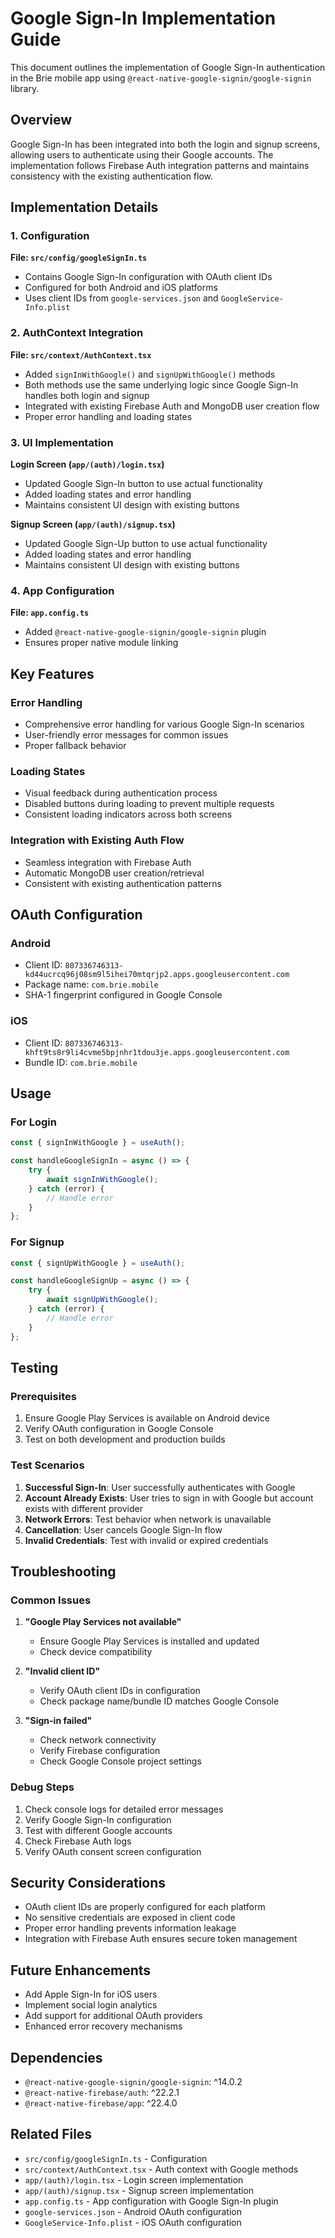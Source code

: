 # Google Sign-In Implementation Guide

This document outlines the implementation of Google Sign-In authentication in the Brie mobile app using `@react-native-google-signin/google-signin` library.

## Overview

Google Sign-In has been integrated into both the login and signup screens, allowing users to authenticate using their Google accounts. The implementation follows Firebase Auth integration patterns and maintains consistency with the existing authentication flow.

## Implementation Details

### 1. Configuration

**File: `src/config/googleSignIn.ts`**

- Contains Google Sign-In configuration with OAuth client IDs
- Configured for both Android and iOS platforms
- Uses client IDs from `google-services.json` and `GoogleService-Info.plist`

### 2. AuthContext Integration

**File: `src/context/AuthContext.tsx`**

- Added `signInWithGoogle()` and `signUpWithGoogle()` methods
- Both methods use the same underlying logic since Google Sign-In handles both login and signup
- Integrated with existing Firebase Auth and MongoDB user creation flow
- Proper error handling and loading states

### 3. UI Implementation

**Login Screen (`app/(auth)/login.tsx`)**

- Updated Google Sign-In button to use actual functionality
- Added loading states and error handling
- Maintains consistent UI design with existing buttons

**Signup Screen (`app/(auth)/signup.tsx`)**

- Updated Google Sign-Up button to use actual functionality
- Added loading states and error handling
- Maintains consistent UI design with existing buttons

### 4. App Configuration

**File: `app.config.ts`**

- Added `@react-native-google-signin/google-signin` plugin
- Ensures proper native module linking

## Key Features

### Error Handling

- Comprehensive error handling for various Google Sign-In scenarios
- User-friendly error messages for common issues
- Proper fallback behavior

### Loading States

- Visual feedback during authentication process
- Disabled buttons during loading to prevent multiple requests
- Consistent loading indicators across both screens

### Integration with Existing Auth Flow

- Seamless integration with Firebase Auth
- Automatic MongoDB user creation/retrieval
- Consistent with existing authentication patterns

## OAuth Configuration

### Android

- Client ID: `807336746313-kd44ucrcq96j08sm9l5ihei70mtqrjp2.apps.googleusercontent.com`
- Package name: `com.brie.mobile`
- SHA-1 fingerprint configured in Google Console

### iOS

- Client ID: `807336746313-khft9ts8r9li4cvme5bpjnhr1tdou3je.apps.googleusercontent.com`
- Bundle ID: `com.brie.mobile`

## Usage

### For Login

```typescript
const { signInWithGoogle } = useAuth();

const handleGoogleSignIn = async () => {
	try {
		await signInWithGoogle();
	} catch (error) {
		// Handle error
	}
};
```

### For Signup

```typescript
const { signUpWithGoogle } = useAuth();

const handleGoogleSignUp = async () => {
	try {
		await signUpWithGoogle();
	} catch (error) {
		// Handle error
	}
};
```

## Testing

### Prerequisites

1. Ensure Google Play Services is available on Android device
2. Verify OAuth configuration in Google Console
3. Test on both development and production builds

### Test Scenarios

1. **Successful Sign-In**: User successfully authenticates with Google
2. **Account Already Exists**: User tries to sign in with Google but account exists with different provider
3. **Network Errors**: Test behavior when network is unavailable
4. **Cancellation**: User cancels Google Sign-In flow
5. **Invalid Credentials**: Test with invalid or expired credentials

## Troubleshooting

### Common Issues

1. **"Google Play Services not available"**

   - Ensure Google Play Services is installed and updated
   - Check device compatibility

2. **"Invalid client ID"**

   - Verify OAuth client IDs in configuration
   - Check package name/bundle ID matches Google Console

3. **"Sign-in failed"**
   - Check network connectivity
   - Verify Firebase configuration
   - Check Google Console project settings

### Debug Steps

1. Check console logs for detailed error messages
2. Verify Google Sign-In configuration
3. Test with different Google accounts
4. Check Firebase Auth logs
5. Verify OAuth consent screen configuration

## Security Considerations

- OAuth client IDs are properly configured for each platform
- No sensitive credentials are exposed in client code
- Proper error handling prevents information leakage
- Integration with Firebase Auth ensures secure token management

## Future Enhancements

- Add Apple Sign-In for iOS users
- Implement social login analytics
- Add support for additional OAuth providers
- Enhanced error recovery mechanisms

## Dependencies

- `@react-native-google-signin/google-signin`: ^14.0.2
- `@react-native-firebase/auth`: ^22.2.1
- `@react-native-firebase/app`: ^22.4.0

## Related Files

- `src/config/googleSignIn.ts` - Configuration
- `src/context/AuthContext.tsx` - Auth context with Google methods
- `app/(auth)/login.tsx` - Login screen implementation
- `app/(auth)/signup.tsx` - Signup screen implementation
- `app.config.ts` - App configuration with Google Sign-In plugin
- `google-services.json` - Android OAuth configuration
- `GoogleService-Info.plist` - iOS OAuth configuration
